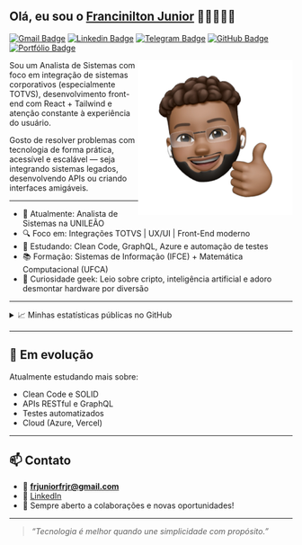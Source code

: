## Olá, eu sou o [Francinilton Junior](https://www.linkedin.com/in/francinilton-junior) 👋🏼👨🏻‍💻

[![Gmail Badge](https://img.shields.io/badge/-frjuniorfrjr@gmail.com-c14438?style=flat&logo=Gmail&logoColor=white)](mailto:frjuniorfrjr@gmail.com "Conecte-se por Email")
[![Linkedin Badge](https://img.shields.io/badge/-Francinilton%20Junior-0072b1?style=flat&logo=Linkedin&logoColor=white)](https://www.linkedin.com/in/francinilton-junior "Conecte-se no LinkedIn")
[![Telegram Badge](https://img.shields.io/badge/-@fran_junior-0088CC?style=flat&logo=Telegram&logoColor=white)](https://t.me/fran_junior "Fale comigo no Telegram")
[![GitHub Badge](https://img.shields.io/badge/-GitHub-black?style=flat&logo=github&logoColor=white)](https://github.com/frjuniorfrjr "Meu GitHub")
[![Portfólio Badge](https://img.shields.io/badge/-Portfólio-0e76a8?style=flat&logo=internet-explorer&logoColor=white)](https://frjunior.dev "Acesse meu portfólio")

<a href="#"><img src="https://github.com/franclindo/README/blob/main/etc/eu.png" align="right" height="275" /></a>

Sou um Analista de Sistemas com foco em integração de sistemas corporativos (especialmente TOTVS), desenvolvimento front-end com React + Tailwind e atenção constante à experiência do usuário.

Gosto de resolver problemas com tecnologia de forma prática, acessível e escalável — seja integrando sistemas legados, desenvolvendo APIs ou criando interfaces amigáveis.

---

- 💼 Atualmente: Analista de Sistemas na UNILEÃO
- 🔍 Foco em: Integrações TOTVS | UX/UI | Front-End moderno
- 🌱 Estudando: Clean Code, GraphQL, Azure e automação de testes
- 📚 Formação: Sistemas de Informação (IFCE) + Matemática Computacional (UFCA)
- 🧠 Curiosidade geek: Leio sobre cripto, inteligência artificial e adoro desmontar hardware por diversão

---

<details>
  <summary>📈 Minhas estatísticas públicas no GitHub</summary>
  
  <a href="#"><img src="https://github.com/franclindo/README/blob/main/etc/not.png" align="right" height="200" /></a>

  [![GitHub Stats](https://github-readme-stats.vercel.app/api?username=franclindo&count_private=true&show_icons=true&include_all_commits=true&title_color=fff&icon_color=79ff97&text_color=9f9f9f&bg_color=151515)](https://github.com/franclindo)

  ![Profile Views](https://komarev.com/ghpvc/?username=franclindo&color=blue)

</details>

---

## 🌱 Em evolução

Atualmente estudando mais sobre:

- Clean Code e SOLID
- APIs RESTful e GraphQL
- Testes automatizados
- Cloud (Azure, Vercel)

---

## 📫 Contato

- 📧 **frjuniorfrjr@gmail.com**
- 💼 [LinkedIn](https://www.linkedin.com/in/francinilton-junior)
- 🧠 Sempre aberto a colaborações e novas oportunidades!

---

> _“Tecnologia é melhor quando une simplicidade com propósito.”_
